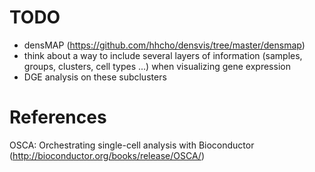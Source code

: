 # TODO

* densMAP (https://github.com/hhcho/densvis/tree/master/densmap)
* think about a way to include several layers of information (samples, groups,
  clusters, cell types ...) when visualizing gene expression
* DGE analysis on these subclusters



# References

OSCA: Orchestrating single-cell analysis with Bioconductor (http://bioconductor.org/books/release/OSCA/)